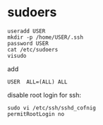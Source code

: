 # sudoers
```
useradd USER
mkdir -p /home/USER/.ssh
password USER
cat /etc/sudoers
visudo
```
add
```
USER  ALL=(ALL) ALL
```
disable root login for ssh:
```
sudo vi /etc/ssh/sshd_cofnig
permitRootLogin no
```
